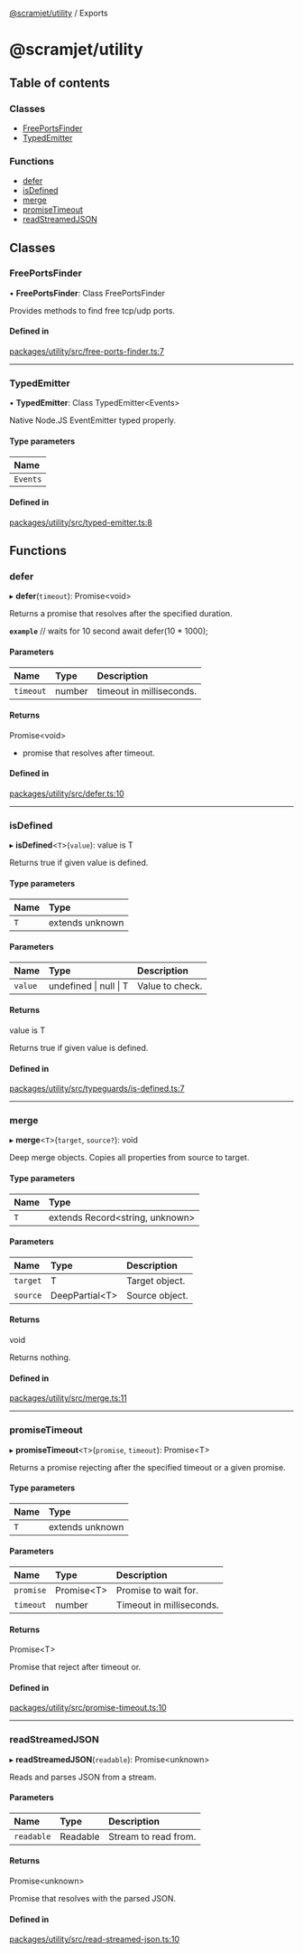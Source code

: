 [@scramjet/utility](README.md) / Exports

# @scramjet/utility

## Table of contents

### Classes

- [FreePortsFinder](undefined)
- [TypedEmitter](undefined)

### Functions

- [defer](undefined)
- [isDefined](undefined)
- [merge](undefined)
- [promiseTimeout](undefined)
- [readStreamedJSON](undefined)

## Classes

### FreePortsFinder

• **FreePortsFinder**: Class FreePortsFinder

Provides methods to find free tcp/udp ports.

#### Defined in

[packages/utility/src/free-ports-finder.ts:7](https://github.com/scramjetorg/transform-hub/blob/HEAD/packages/utility/src/free-ports-finder.ts#L7)

___

### TypedEmitter

• **TypedEmitter**: Class TypedEmitter<Events\>

Native Node.JS EventEmitter typed properly.

#### Type parameters

| Name |
| :------ |
| `Events` |

#### Defined in

[packages/utility/src/typed-emitter.ts:8](https://github.com/scramjetorg/transform-hub/blob/HEAD/packages/utility/src/typed-emitter.ts#L8)

## Functions

### defer

▸ **defer**(`timeout`): Promise<void\>

Returns a promise that resolves after the specified duration.

**`example`**
// waits for 10 second
await defer(10 * 1000);

#### Parameters

| Name | Type | Description |
| :------ | :------ | :------ |
| `timeout` | number | timeout in milliseconds. |

#### Returns

Promise<void\>

- promise that resolves after timeout.

#### Defined in

[packages/utility/src/defer.ts:10](https://github.com/scramjetorg/transform-hub/blob/HEAD/packages/utility/src/defer.ts#L10)

___

### isDefined

▸ **isDefined**<`T`\>(`value`): value is T

Returns true if given value is defined.

#### Type parameters

| Name | Type |
| :------ | :------ |
| `T` | extends unknown |

#### Parameters

| Name | Type | Description |
| :------ | :------ | :------ |
| `value` | undefined \| null \| T | Value to check. |

#### Returns

value is T

Returns true if given value is defined.

#### Defined in

[packages/utility/src/typeguards/is-defined.ts:7](https://github.com/scramjetorg/transform-hub/blob/HEAD/packages/utility/src/typeguards/is-defined.ts#L7)

___

### merge

▸ **merge**<`T`\>(`target`, `source?`): void

Deep merge objects.
Copies all properties from source to target.

#### Type parameters

| Name | Type |
| :------ | :------ |
| `T` | extends Record<string, unknown\> |

#### Parameters

| Name | Type | Description |
| :------ | :------ | :------ |
| `target` | T | Target object. |
| `source` | DeepPartial<T\> | Source object. |

#### Returns

void

Returns nothing.

#### Defined in

[packages/utility/src/merge.ts:11](https://github.com/scramjetorg/transform-hub/blob/HEAD/packages/utility/src/merge.ts#L11)

___

### promiseTimeout

▸ **promiseTimeout**<`T`\>(`promise`, `timeout`): Promise<T\>

Returns a promise rejecting after the specified timeout or a given promise.

#### Type parameters

| Name | Type |
| :------ | :------ |
| `T` | extends unknown |

#### Parameters

| Name | Type | Description |
| :------ | :------ | :------ |
| `promise` | Promise<T\> | Promise to wait for. |
| `timeout` | number | Timeout in milliseconds. |

#### Returns

Promise<T\>

Promise that reject after timeout or.

#### Defined in

[packages/utility/src/promise-timeout.ts:10](https://github.com/scramjetorg/transform-hub/blob/HEAD/packages/utility/src/promise-timeout.ts#L10)

___

### readStreamedJSON

▸ **readStreamedJSON**(`readable`): Promise<unknown\>

Reads and parses JSON from a stream.

#### Parameters

| Name | Type | Description |
| :------ | :------ | :------ |
| `readable` | Readable | Stream to read from. |

#### Returns

Promise<unknown\>

Promise that resolves with the parsed JSON.

#### Defined in

[packages/utility/src/read-streamed-json.ts:10](https://github.com/scramjetorg/transform-hub/blob/HEAD/packages/utility/src/read-streamed-json.ts#L10)
